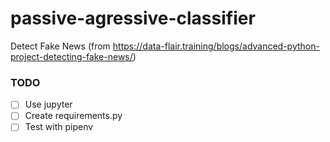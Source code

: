 # passive-agressive-classifier
Detect Fake News (from https://data-flair.training/blogs/advanced-python-project-detecting-fake-news/)

### TODO
- [ ] Use jupyter
- [ ] Create requirements.py
- [ ] Test with pipenv
